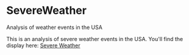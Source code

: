 # SevereWeather

Analysis of weather events in the USA

This is an analysis of severe weather events in the USA. You'll find the display here: [Severe Weather](https://r-ruiter.github.io/SevereWeather/)
